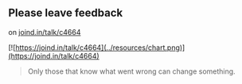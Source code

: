 ## Please leave feedback 

on [joind.in/talk/c4664](https://joind.in/talk/c4664)

[![https://joind.in/talk/c4664](../resources/chart.png)](https://joind.in/talk/c4664)

> Only those that know what went wrong can change something.
